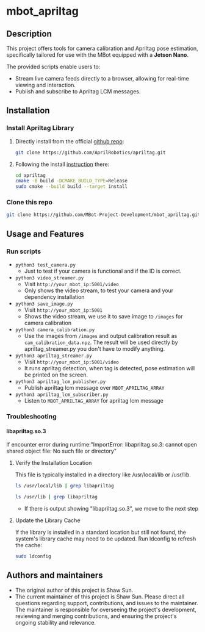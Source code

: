 # mbot_apriltag

## Description
This project offers tools for camera calibration and Apriltag pose estimation, specifically tailored for use with the MBot equipped with a **Jetson Nano**.

The provided scripts enable users to:
- Stream live camera feeds directly to a browser, allowing for real-time viewing and interaction.
- Publish and subscribe to Apriltag LCM messages.
## Installation
### Install Apriltag Library
1. Directly install from the official [github repo](https://github.com/AprilRobotics/apriltag):
    ```bash
    git clone https://github.com/AprilRobotics/apriltag.git
    ```

2. Following the install [instruction](https://github.com/AprilRobotics/apriltag) there:
    ```bash
    cd apriltag
    cmake -B build -DCMAKE_BUILD_TYPE=Release
    sudo cmake --build build --target install
    ```

### Clone this repo
```bash
git clone https://github.com/MBot-Project-Development/mbot_apriltag.git
```

## Usage and Features
### Run scripts
- `python3 test_camera.py`
    - Just to test if your camera is functional and if the ID is correct.
- `python3 video_streamer.py`
    - Visit `http://your_mbot_ip:5001/video`
    - Only shows the video stream, to test your camera and your dependency installation
- `python3 save_image.py`
    - Visit `http://your_mbot_ip:5001`
    - Shows the video stream, we use it to save image to `/images` for camera calibration
- `python3 camera_calibration.py`
    - Use the images from `/images` and output calibration result as `cam_calibration_data.npz`. The result will be used directly by apriltag_streamer.py you don't have to modify anything.
- `python3 apriltag_streamer.py`
    - Visit `http://your_mbot_ip:5001/video`
    - It runs apriltag detection, when tag is detected, pose estimation will be printed on the screen.
- `python3 apriltag_lcm_publisher.py`
    - Publish apriltag lcm message over `MBOT_APRILTAG_ARRAY`
- `python3 apriltag_lcm_subscriber.py`
    - Listen to `MBOT_APRILTAG_ARRAY` for apriltag lcm message

### Troubleshooting
#### libapriltag.so.3
If encounter error during runtime:"ImportError: libapriltag.so.3: cannot open shared object file: No such file or directory"

1. Verify the Installation Location

    This file is typically installed in a directory like /usr/local/lib or /usr/lib. 
    ```bash
    ls /usr/local/lib | grep libapriltag
    ```
    ```bash
    ls /usr/lib | grep libapriltag
    ```
    - If there is output showing "libapriltag.so.3", we move to the next step

2. Update the Library Cache

    If the library is installed in a standard location but still not found, the system's library cache may need to be updated. Run ldconfig to refresh the cache:

    ```bash
    sudo ldconfig
    ```

## Authors and maintainers
- The original author of this project is Shaw Sun.
- The current maintainer of this project is Shaw Sun. Please direct all questions regarding support, contributions, and issues to the maintainer. The maintainer is responsible for overseeing the project's development, reviewing and merging contributions, and ensuring the project's ongoing stability and relevance.
